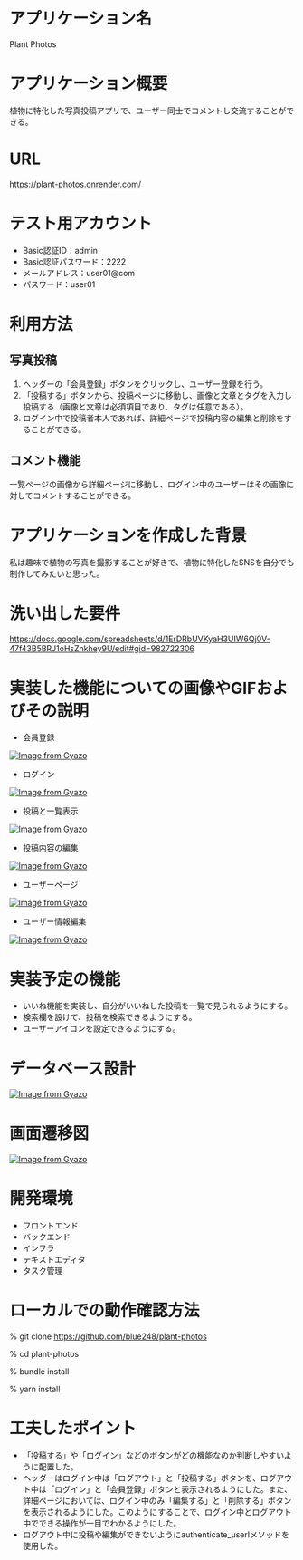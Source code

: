 # アプリケーション名

Plant Photos

# アプリケーション概要

植物に特化した写真投稿アプリで、ユーザー同士でコメントし交流することができる。

# URL

https://plant-photos.onrender.com/

# テスト用アカウント

- Basic認証ID：admin
- Basic認証パスワード：2222
- メールアドレス：user01@com
- パスワード：user01

# 利用方法

## 写真投稿

1. ヘッダーの「会員登録」ボタンをクリックし、ユーザー登録を行う。
2. 「投稿する」ボタンから、投稿ページに移動し、画像と文章とタグを入力し投稿する（画像と文章は必須項目であり、タグは任意である）。
3. ログイン中で投稿者本人であれば、詳細ページで投稿内容の編集と削除をすることができる。

## コメント機能

一覧ページの画像から詳細ページに移動し、ログイン中のユーザーはその画像に対してコメントすることができる。

# アプリケーションを作成した背景

私は趣味で植物の写真を撮影することが好きで、植物に特化したSNSを自分でも制作してみたいと思った。

# 洗い出した要件

https://docs.google.com/spreadsheets/d/1ErDRbUVKyaH3UIW6Qj0V-47f43B5BRJ1oHsZnkhey9U/edit#gid=982722306

# 実装した機能についての画像やGIFおよびその説明

- 会員登録

[![Image from Gyazo](https://i.gyazo.com/71280bfb2a9ec8c5a6fb6180aaa47005.gif)](https://gyazo.com/71280bfb2a9ec8c5a6fb6180aaa47005)

- ログイン

[![Image from Gyazo](https://i.gyazo.com/4a9d468730f6bfb117e07d29778e5980.gif)](https://gyazo.com/4a9d468730f6bfb117e07d29778e5980)

- 投稿と一覧表示

[![Image from Gyazo](https://i.gyazo.com/bf449a734d4158e479eecfeaf261f153.gif)](https://gyazo.com/bf449a734d4158e479eecfeaf261f153)

- 投稿内容の編集

[![Image from Gyazo](https://i.gyazo.com/293367709b60e3eddd48f27d3fcb2cbb.gif)](https://gyazo.com/293367709b60e3eddd48f27d3fcb2cbb)

- ユーザーページ

[![Image from Gyazo](https://i.gyazo.com/9104a2390c691e1fb003826acafab4b4.gif)](https://gyazo.com/9104a2390c691e1fb003826acafab4b4)

- ユーザー情報編集

[![Image from Gyazo](https://i.gyazo.com/2582a2260134012045b45a59253e688f.gif)](https://gyazo.com/2582a2260134012045b45a59253e688f)

# 実装予定の機能

- いいね機能を実装し、自分がいいねした投稿を一覧で見られるようにする。
- 検索欄を設けて、投稿を検索できるようにする。
- ユーザーアイコンを設定できるようにする。

# データベース設計

[![Image from Gyazo](https://i.gyazo.com/faeae52db731d8554f6e70a2b612c269.png)](https://gyazo.com/faeae52db731d8554f6e70a2b612c269)

# 画面遷移図

[![Image from Gyazo](https://i.gyazo.com/4ac9810262a5b983e06683cc2d146045.png)](https://gyazo.com/4ac9810262a5b983e06683cc2d146045)

# 開発環境

- フロントエンド
- バックエンド
- インフラ
- テキストエディタ
- タスク管理

# ローカルでの動作確認方法

% git clone https://github.com/blue248/plant-photos

% cd plant-photos

% bundle install

% yarn install

# 工夫したポイント

- 「投稿する」や「ログイン」などのボタンがどの機能なのか判断しやすいように配置した。
- ヘッダーはログイン中は「ログアウト」と「投稿する」ボタンを、ログアウト中は「ログイン」と「会員登録」ボタンと表示されるようにした。また、詳細ページにおいては、ログイン中のみ「編集する」と「削除する」ボタンを表示されるようにした。このようにすることで、ログイン中とログアウト中でできる操作が一目でわかるようにした。
- ログアウト中に投稿や編集ができないようにauthenticate_user!メソッドを使用した。